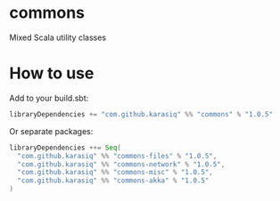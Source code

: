 # commons
Mixed Scala utility classes

# How to use
Add to your build.sbt:
```scala
libraryDependencies += "com.github.karasiq" %% "commons" % "1.0.5"
```

Or separate packages:
```scala
libraryDependencies ++= Seq(
  "com.github.karasiq" %% "commons-files" % "1.0.5",
  "com.github.karasiq" %% "commons-network" % "1.0.5",
  "com.github.karasiq" %% "commons-misc" % "1.0.5",
  "com.github.karasiq" %% "commons-akka" % "1.0.5"
)
```